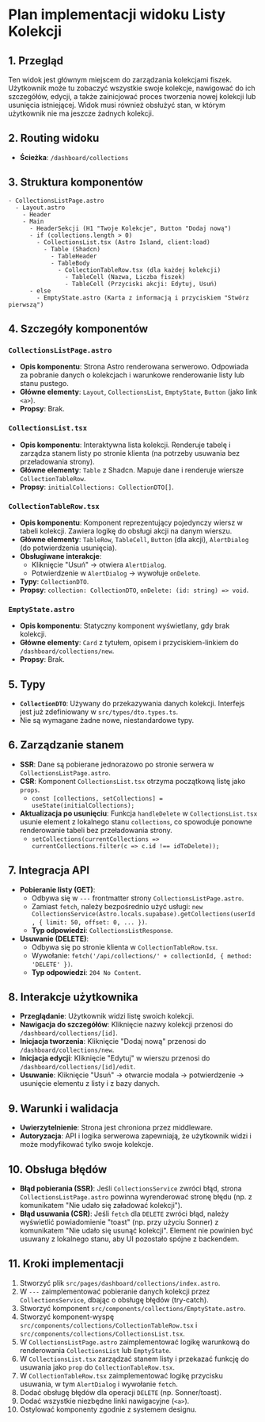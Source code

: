 # Plan implementacji widoku Listy Kolekcji

## 1. Przegląd
Ten widok jest głównym miejscem do zarządzania kolekcjami fiszek. Użytkownik może tu zobaczyć wszystkie swoje kolekcje, nawigować do ich szczegółów, edycji, a także zainicjować proces tworzenia nowej kolekcji lub usunięcia istniejącej. Widok musi również obsłużyć stan, w którym użytkownik nie ma jeszcze żadnych kolekcji.

## 2. Routing widoku
- **Ścieżka**: `/dashboard/collections`

## 3. Struktura komponentów
```
- CollectionsListPage.astro
  - Layout.astro
    - Header
    - Main
      - HeaderSekcji (H1 "Twoje Kolekcje", Button "Dodaj nową")
      - if (collections.length > 0)
        - CollectionsList.tsx (Astro Island, client:load)
          - Table (Shadcn)
            - TableHeader
            - TableBody
              - CollectionTableRow.tsx (dla każdej kolekcji)
                - TableCell (Nazwa, Liczba fiszek)
                - TableCell (Przyciski akcji: Edytuj, Usuń)
      - else
        - EmptyState.astro (Karta z informacją i przyciskiem "Stwórz pierwszą")
```

## 4. Szczegóły komponentów
### `CollectionsListPage.astro`
- **Opis komponentu**: Strona Astro renderowana serwerowo. Odpowiada za pobranie danych o kolekcjach i warunkowe renderowanie listy lub stanu pustego.
- **Główne elementy**: `Layout`, `CollectionsList`, `EmptyState`, `Button` (jako link `<a>`).
- **Propsy**: Brak.

### `CollectionsList.tsx`
- **Opis komponentu**: Interaktywna lista kolekcji. Renderuje tabelę i zarządza stanem listy po stronie klienta (na potrzeby usuwania bez przeładowania strony).
- **Główne elementy**: `Table` z Shadcn. Mapuje dane i renderuje wiersze `CollectionTableRow`.
- **Propsy**: `initialCollections: CollectionDTO[]`.

### `CollectionTableRow.tsx`
- **Opis komponentu**: Komponent reprezentujący pojedynczy wiersz w tabeli kolekcji. Zawiera logikę do obsługi akcji na danym wierszu.
- **Główne elementy**: `TableRow`, `TableCell`, `Button` (dla akcji), `AlertDialog` (do potwierdzenia usunięcia).
- **Obsługiwane interakcje**:
  - Kliknięcie "Usuń" -> otwiera `AlertDialog`.
  - Potwierdzenie w `AlertDialog` -> wywołuje `onDelete`.
- **Typy**: `CollectionDTO`.
- **Propsy**: `collection: CollectionDTO`, `onDelete: (id: string) => void`.

### `EmptyState.astro`
- **Opis komponentu**: Statyczny komponent wyświetlany, gdy brak kolekcji.
- **Główne elementy**: `Card` z tytułem, opisem i przyciskiem-linkiem do `/dashboard/collections/new`.
- **Propsy**: Brak.

## 5. Typy
- **`CollectionDTO`**: Używany do przekazywania danych kolekcji. Interfejs jest już zdefiniowany w `src/types/dto.types.ts`.
- Nie są wymagane żadne nowe, niestandardowe typy.

## 6. Zarządzanie stanem
- **SSR**: Dane są pobierane jednorazowo po stronie serwera w `CollectionsListPage.astro`.
- **CSR**: Komponent `CollectionsList.tsx` otrzyma początkową listę jako `props`.
  - `const [collections, setCollections] = useState(initialCollections);`
- **Aktualizacja po usunięciu**: Funkcja `handleDelete` w `CollectionsList.tsx` usunie element z lokalnego stanu `collections`, co spowoduje ponowne renderowanie tabeli bez przeładowania strony.
  - `setCollections(currentCollections => currentCollections.filter(c => c.id !== idToDelete));`

## 7. Integracja API
- **Pobieranie listy (GET)**:
  - Odbywa się w `---` frontmatter strony `CollectionsListPage.astro`.
  - Zamiast `fetch`, należy bezpośrednio użyć usługi: `new CollectionsService(Astro.locals.supabase).getCollections(userId, { limit: 50, offset: 0, ... })`.
  - **Typ odpowiedzi**: `CollectionsListResponse`.
- **Usuwanie (DELETE)**:
  - Odbywa się po stronie klienta w `CollectionTableRow.tsx`.
  - Wywołanie: `fetch('/api/collections/' + collectionId, { method: 'DELETE' })`.
  - **Typ odpowiedzi**: `204 No Content`.

## 8. Interakcje użytkownika
- **Przeglądanie**: Użytkownik widzi listę swoich kolekcji.
- **Nawigacja do szczegółów**: Kliknięcie nazwy kolekcji przenosi do `/dashboard/collections/[id]`.
- **Inicjacja tworzenia**: Kliknięcie "Dodaj nową" przenosi do `/dashboard/collections/new`.
- **Inicjacja edycji**: Kliknięcie "Edytuj" w wierszu przenosi do `/dashboard/collections/[id]/edit`.
- **Usuwanie**: Kliknięcie "Usuń" -> otwarcie modala -> potwierdzenie -> usunięcie elementu z listy i z bazy danych.

## 9. Warunki i walidacja
- **Uwierzytelnienie**: Strona jest chroniona przez middleware.
- **Autoryzacja**: API i logika serwerowa zapewniają, że użytkownik widzi i może modyfikować tylko swoje kolekcje.

## 10. Obsługa błędów
- **Błąd pobierania (SSR)**: Jeśli `CollectionsService` zwróci błąd, strona `CollectionsListPage.astro` powinna wyrenderować stronę błędu (np. z komunikatem "Nie udało się załadować kolekcji").
- **Błąd usuwania (CSR)**: Jeśli `fetch` dla `DELETE` zwróci błąd, należy wyświetlić powiadomienie "toast" (np. przy użyciu Sonner) z komunikatem "Nie udało się usunąć kolekcji". Element nie powinien być usuwany z lokalnego stanu, aby UI pozostało spójne z backendem.

## 11. Kroki implementacji
1. Stworzyć plik `src/pages/dashboard/collections/index.astro`.
2. W `---` zaimplementować pobieranie danych kolekcji przez `CollectionsService`, dbając o obsługę błędów (try-catch).
3. Stworzyć komponent `src/components/collections/EmptyState.astro`.
4. Stworzyć komponent-wyspę `src/components/collections/CollectionTableRow.tsx` i `src/components/collections/CollectionsList.tsx`.
5. W `CollectionsListPage.astro` zaimplementować logikę warunkową do renderowania `CollectionsList` lub `EmptyState`.
6. W `CollectionsList.tsx` zarządzać stanem listy i przekazać funkcję do usuwania jako `prop` do `CollectionTableRow.tsx`.
7. W `CollectionTableRow.tsx` zaimplementować logikę przycisku usuwania, w tym `AlertDialog` i wywołanie `fetch`.
8. Dodać obsługę błędów dla operacji `DELETE` (np. Sonner/toast).
9. Dodać wszystkie niezbędne linki nawigacyjne (`<a>`).
10. Ostylować komponenty zgodnie z systemem designu. 